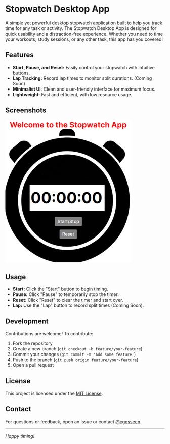 # Stopwatch Desktop App

A simple yet powerful desktop stopwatch application built to help you track time for any task or activity. The Stopwatch Desktop App is designed for quick usability and a distraction-free experience. Whether you need to time your workouts, study sessions, or any other task, this app has you covered!

## Features

- **Start, Pause, and Reset:** Easily control your stopwatch with intuitive buttons.
- **Lap Tracking:** Record lap times to monitor split durations. (Coming Soon)
- **Minimalist UI:** Clean and user-friendly interface for maximum focus.
- **Lightweight:** Fast and efficient, with low resource usage.

## Screenshots

![Stopwatch App Screenshot](StopWatchApp/StopWatchApp/Assets/screenshot.png)



## Usage

- **Start:** Click the "Start" button to begin timing.
- **Pause:** Click "Pause" to temporarily stop the timer.
- **Reset:** Click "Reset" to clear the timer and start over.
- **Lap:** Use the "Lap" button to record split times (Coming Soon).

## Development

Contributions are welcome! To contribute:

1. Fork the repository
2. Create a new branch (`git checkout -b feature/your-feature`)
3. Commit your changes (`git commit -m 'Add some feature'`)
4. Push to the branch (`git push origin feature/your-feature`)
5. Open a pull request

## License

This project is licensed under the [MIT License](LICENSE).

## Contact

For questions or feedback, open an issue or contact [@cgosseen](https://github.com/cgosseen).

---

*Happy timing!*
